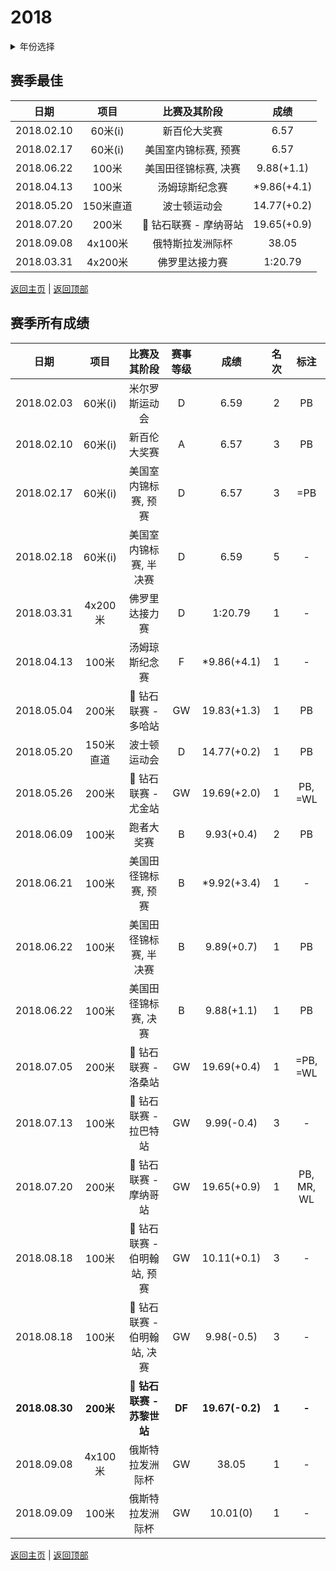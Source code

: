 # 2018

<details>
<summary>年份选择</summary>

- [2024](./2024.md)

- [2023](./2023.md)

- [2022](./2022.md)

- [2021](./2021.md)

- [2020](./2020.md)

- [2019](./2019.md)

- [2018](./2018.md)

- [2017](./2017.md)

- [2016](./2016.md)

- [2015](./2015.md)

- [2014](./2014.md)

- [2013](./2013.md)

- [2012](./2012.md)

</details>

## 赛季最佳

|    日期    |   项目    |                     比赛及其阶段                      |    成绩     |
| :--------: | :-------: | :---------------------------------------------------: | :---------: |
| 2018.02.10 |  60米(i)  |                     新百伦大奖赛                      |    6.57     |
| 2018.02.17 |  60米(i)  |                 美国室内锦标赛, 预赛                  |    6.57     |
| 2018.06.22 |   100米   |                 美国田径锦标赛, 决赛                  | 9.88(+1.1)  |
| 2018.04.13 |   100米   |                    汤姆琼斯纪念赛                     | *9.86(+4.1) |
| 2018.05.20 | 150米直道 |                     波士顿运动会                      | 14.77(+0.2) |
| 2018.07.20 |   200米   | :diamond_shape_with_a_dot_inside: 钻石联赛 - 摩纳哥站 | 19.65(+0.9) |
| 2018.09.08 |  4x100米  |                   俄特斯拉发洲际杯                    |    38.05    |
| 2018.03.31 |  4x200米  |                    佛罗里达接力赛                     |   1:20.79   |

[返回主页](../Profile.md) | [返回顶部](#2018)

## 赛季所有成绩

|      日期      |   项目    |                        比赛及其阶段                         | 赛事等级 |      成绩       | 名次  |    标注    |
| :------------: | :-------: | :---------------------------------------------------------: | :------: | :-------------: | :---: | :--------: |
|   2018.02.03   |  60米(i)  |                       米尔罗斯运动会                        |    D     |      6.59       |   2   |     PB     |
|   2018.02.10   |  60米(i)  |                        新百伦大奖赛                         |    A     |      6.57       |   3   |     PB     |
|   2018.02.17   |  60米(i)  |                    美国室内锦标赛, 预赛                     |    D     |      6.57       |   3   |    =PB     |
|   2018.02.18   |  60米(i)  |                   美国室内锦标赛, 半决赛                    |    D     |      6.59       |   5   |     -      |
|   2018.03.31   |  4x200米  |                       佛罗里达接力赛                        |    D     |     1:20.79     |   1   |     -      |
|   2018.04.13   |   100米   |                       汤姆琼斯纪念赛                        |    F     |   *9.86(+4.1)   |   1   |     -      |
|   2018.05.04   |   200米   |     :diamond_shape_with_a_dot_inside: 钻石联赛 - 多哈站     |    GW    |   19.83(+1.3)   |   1   |     PB     |
|   2018.05.20   | 150米直道 |                        波士顿运动会                         |    D     |   14.77(+0.2)   |   1   |     PB     |
|   2018.05.26   |   200米   |     :diamond_shape_with_a_dot_inside: 钻石联赛 - 尤金站     |    GW    |   19.69(+2.0)   |   1   |  PB, =WL   |
|   2018.06.09   |   100米   |                         跑者大奖赛                          |    B     |   9.93(+0.4)    |   2   |     PB     |
|   2018.06.21   |   100米   |                    美国田径锦标赛, 预赛                     |    B     |   *9.92(+3.4)   |   1   |     -      |
|   2018.06.22   |   100米   |                   美国田径锦标赛, 半决赛                    |    B     |   9.89(+0.7)    |   1   |     PB     |
|   2018.06.22   |   100米   |                    美国田径锦标赛, 决赛                     |    B     |   9.88(+1.1)    |   1   |     PB     |
|   2018.07.05   |   200米   |     :diamond_shape_with_a_dot_inside: 钻石联赛 - 洛桑站     |    GW    |   19.69(+0.4)   |   1   |  =PB, =WL  |
|   2018.07.13   |   100米   |    :diamond_shape_with_a_dot_inside: 钻石联赛 - 拉巴特站    |    GW    |   9.99(-0.4)    |   3   |     -      |
|   2018.07.20   |   200米   |    :diamond_shape_with_a_dot_inside: 钻石联赛 - 摩纳哥站    |    GW    |   19.65(+0.9)   |   1   | PB, MR, WL |
|   2018.08.18   |   100米   | :diamond_shape_with_a_dot_inside: 钻石联赛 - 伯明翰站, 预赛 |    GW    |   10.11(+0.1)   |   3   |     -      |
|   2018.08.18   |   100米   | :diamond_shape_with_a_dot_inside: 钻石联赛 - 伯明翰站, 决赛 |    GW    |   9.98(-0.5)    |   3   |     -      |
| **2018.08.30** | **200米** |  **:diamond_shape_with_a_dot_inside: 钻石联赛 - 苏黎世站**  |  **DF**  | **19.67(-0.2)** | **1** |   **-**    |
|   2018.09.08   |  4x100米  |                      俄斯特拉发洲际杯                       |    GW    |      38.05      |   1   |     -      |
|   2018.09.09   |   100米   |                      俄斯特拉发洲际杯                       |    GW    |    10.01(0)     |   1   |     -      |

[返回主页](../Profile.md) | [返回顶部](#2018)